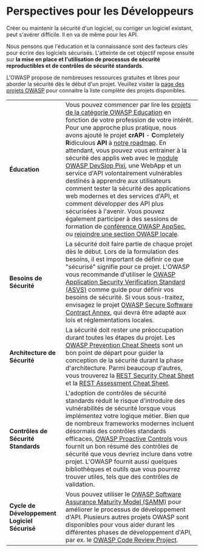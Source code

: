 # Perspectives pour les Développeurs

Créer ou maintenir la sécurité d'un logiciel, ou corriger un logiciel existant, peut s'avérer difficile. Il en va de même pour les API.

Nous pensons que l'éducation et la connaissance sont des facteurs clés pour écrire des logiciels sécurisés. L'atteinte de cet objectif repose ensuite sur **la mise en place et l'utilisation de processus de sécurité reproductibles et de contrôles de sécurité standards**.

L'OWASP propose de nombreuses ressources gratuites et libres pour aborder la sécurité dès le début d'un projet. Veuillez visiter la [page des projets OWASP][1] pour connaitre la liste complète des projets disponibles.

| | |
|-|-|
| **Éducation** | Vous pouvez commencer par lire les [projets de la catégorie OWASP Education][2] en fonction de votre profession de votre intérêt. Pour une approche plus pratique, nous avons ajouté le projet **crAPI** - **C**ompletely **R**idiculous **API** à  [notre roadmap][3]. En attendant, vous pouvez vous entrainer à la sécurité des applis web avec le [module OWASP DevSlop Pixi][4], une WebApp et un service d'API volontairement vulnérables destinés à apprendre aux utilisateurs comment tester la sécurité des applications web modernes et des services d'API, et comment développer des API plus sécurisées à l'avenir. Vous pouvez également participer à des sessions de formation de [conférence OWASP AppSec][5], ou [rejoindre une section OWASP locale][6]. |
| **Besoins de Sécurité** | La sécurité doit faire partie de chaque projet dès le début. Lors de la formulation des besoins, il est important de définir ce que "sécurisé" signifie pour ce projet. L'OWASP vous recommande d'utiliser le [OWASP Application Security Verification Standard (ASVS)][7] comme guide pour définir vos besoins de sécurité. Si vous sous-traitez, envisagez le projet [OWASP Secure Software Contract Annex][8], qui devra être adapté aux lois et réglementations locales. |
| **Architecture de Sécurité** | La sécurité doit rester une préoccupation durant toutes les étapes du projet. Les [OWASP Prevention Cheat Sheets][9] sont un bon point de départ pour guider la conception de la sécurité durant la phase d'architecture. Parmi beaucoup d'autres, vous trouverez la [REST Security Cheat Sheet][10] et la [REST Assessment Cheat Sheet][11]. |
| **Contrôles de Sécurité Standards** | L'adoption de contrôles de sécurité standards réduit le risque d'introduire des vulnérabilités de sécurité lorsque vous implémentez votre logique métier. Bien que de nombreux frameworks modernes incluent désormais des contrôles standards efficaces, [OWASP Proactive Controls][12] vous fournit un bon résumé des contrôles de sécurité que vous devriez inclure dans votre projet. L'OWASP fournit aussi quelques bibliothèques et outils que vous pourrez trouver utiles, tels que des contrôles de validation. |
| **Cycle de Développement Logiciel Sécurisé** | Vous pouvez utiliser le [OWASP Software Assurance Maturity Model (SAMM)][13] pour améliorer le processus de développement d'API. Plusieurs autres projets OWASP sont disponibles pour vous aider durant les différentes phases de développement d'API, par ex. le [OWASP Code Review Project][14]. |

[1]: https://www.owasp.org/index.php/Category:OWASP_Project
[2]: https://www.owasp.org/index.php/OWASP_Education_Material_Categorized
[3]: https://www.owasp.org/index.php/OWASP_API_Security_Project#tab=Road_Map
[4]: https://devslop.co/Home/Pixi
[5]: https://www.owasp.org/index.php/Category:OWASP_AppSec_Conference
[6]: https://www.owasp.org/index.php/OWASP_Chapter
[7]: https://www.owasp.org/index.php/Category:OWASP_Application_Security_Verification_Standard_Project
[8]: https://www.owasp.org/index.php/OWASP_Secure_Software_Contract_Annex
[9]: https://www.owasp.org/index.php/OWASP_Cheat_Sheet_Series
[10]: https://github.com/OWASP/CheatSheetSeries/blob/master/cheatsheets/REST_Security_Cheat_Sheet.md
[11]: https://github.com/OWASP/CheatSheetSeries/blob/master/cheatsheets/REST_Assessment_Cheat_Sheet.md
[12]: https://www.owasp.org/index.php/OWASP_Proactive_Controls#tab=OWASP_Proactive_Controls_2018
[13]: https://www.owasp.org/index.php/OWASP_SAMM_Project
[14]: https://www.owasp.org/index.php/Category:OWASP_Code_Review_Project
